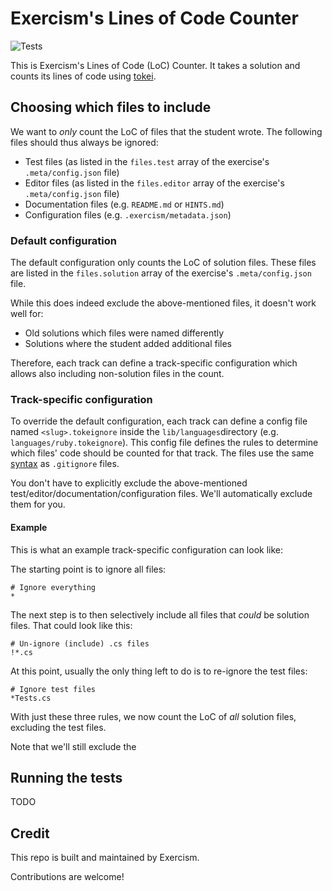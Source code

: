 # Exercism's Lines of Code Counter

![Tests](https://github.com/exercism/lines-of-code-counter/workflows/Tests/badge.svg)

This is Exercism's Lines of Code (LoC) Counter.
It takes a solution and counts its lines of code using [tokei](https://github.com/XAMPPRocky/tokei).

## Choosing which files to include

We want to _only_ count the LoC of files that the student wrote.
The following files should thus always be ignored:

- Test files (as listed in the `files.test` array of the exercise's `.meta/config.json` file)
- Editor files (as listed in the `files.editor` array of the exercise's `.meta/config.json` file)
- Documentation files (e.g. `README.md` or `HINTS.md`)
- Configuration files (e.g. `.exercism/metadata.json`)

### Default configuration

The default configuration only counts the LoC of solution files.
These files are listed in the `files.solution` array of the exercise's `.meta/config.json` file.

While this does indeed exclude the above-mentioned files, it doesn't work well for:

- Old solutions which files were named differently
- Solutions where the student added additional files

Therefore, each track can define a track-specific configuration which allows also including non-solution files in the count.

### Track-specific configuration

To override the default configuration, each track can define a config file named `<slug>.tokeignore` inside the `lib/languages`directory (e.g. `languages/ruby.tokeignore`).
This config file defines the rules to determine which files' code should be counted for that track.
The files use the same [syntax](https://git-scm.com/docs/gitignore) as `.gitignore` files.

You don't have to explicitly exclude the above-mentioned test/editor/documentation/configuration files. We'll automatically exclude them for you.

#### Example

This is what an example track-specific configuration can look like:

The starting point is to ignore all files:

```gitignore
# Ignore everything
*
```

The next step is to then selectively include all files that _could_ be solution files.
That could look like this:

```gitignore
# Un-ignore (include) .cs files
!*.cs
```

At this point, usually the only thing left to do is to re-ignore the test files:

```gitignore
# Ignore test files
*Tests.cs
```

With just these three rules, we now count the LoC of _all_ solution files, excluding the test files.

Note that we'll still exclude the 

## Running the tests

TODO

## Credit

This repo is built and maintained by Exercism.

Contributions are welcome!

